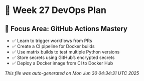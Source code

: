 # 📅 Week 27 DevOps Plan

## 🎯 Focus Area: GitHub Actions Mastery

- ✅ Learn to trigger workflows from PRs
- ✅ Create a CI pipeline for Docker builds
- ✅ Use matrix builds to test multiple Python versions
- ✅ Store secrets using GitHub’s encrypted secrets
- ✅ Deploy a Docker image from CI to Docker Hub

_This file was auto-generated on Mon Jun 30 04:34:31 UTC 2025_
